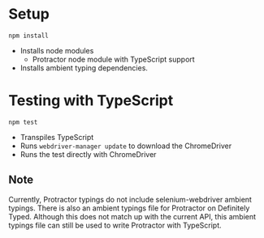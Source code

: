 Setup
=====

```
npm install
```

- Installs node modules
  - Protractor node module with TypeScript support
- Installs ambient typing dependencies.

Testing with TypeScript
=======================

```
npm test
```

- Transpiles TypeScript
- Runs `webdriver-manager update` to download the ChromeDriver
- Runs the test directly with ChromeDriver

Note
----

Currently, Protractor typings do not include selenium-webdriver ambient
typings. There is also an ambient typings file for Protractor on Definitely
Typed. Although this does not match up with the current API, this ambient
typings file can still be used to write Protractor with TypeScript.
